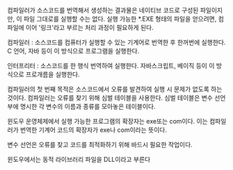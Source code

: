 컴파일러가 소스코드를 번역해서 생성하는 결과물은 네이티브 코드로 구성된 파일이지만, 이 파일 그대로를 실행할 수는 없다.
실행 가능한 *.EXE 형태의 파일을 얻으려면, 컴파일에 이어 '링크'라고 부르는 처리 과정이 필요하게 된다.


컴파일러 : 소스코드를 컴퓨터가 실행할 수 있는 기계어로 번역한 후 한꺼번에 실행한다. C 언어, 자바 등이 이 방식으로 프로그램을 실행한다.

인터프리터 : 소스코드를 한 행식 번역하여 실행한다. 자바스크립트, 베이직 등이 이 방식으로 프로개름을 실행한다.


컴파일러의 첫 번째 목적은 소스코드에서 오류를 발견하여 실행 시 문제가 없도록 하는 것이다. 컴파일러는 오류를 찾기 위해 심벌 테이블을 사용한다. 심벌 테이블은 변수 선언부에 명시한 각 변수의 이름과 종류를 모아놓은 테이블이다.

윈도우 운영체제에서 실행 가능한 프로그램의 확장자는 exe또는 com이다. 이는 컴파일러가 번역한 기계어 코드의 확장자가 exe나 com이라는 뜻이다. 

변수 선언은 오류를 찾고 코드를 최적화하기 위해 바드시 필요한 작업이다. 

윈도우에서는 동적 라이브러리 파일을 DLL이라고 부른다